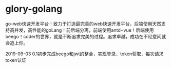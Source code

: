 # glory-golang
 go-web快速开发平台！致力于打造最完善的web快速开发平台，后端使用天然支持高并发，高性能的goLang！前后端分离，前端使用antd+vue！后端使用beego！coder的世界，就是不断追求完美的过程。追求卓越，成功在不经意间就会追上你。

2019-09-03
0.1初步完成beego和jwt的整合，实现登录，token获取，每次请求token认证
